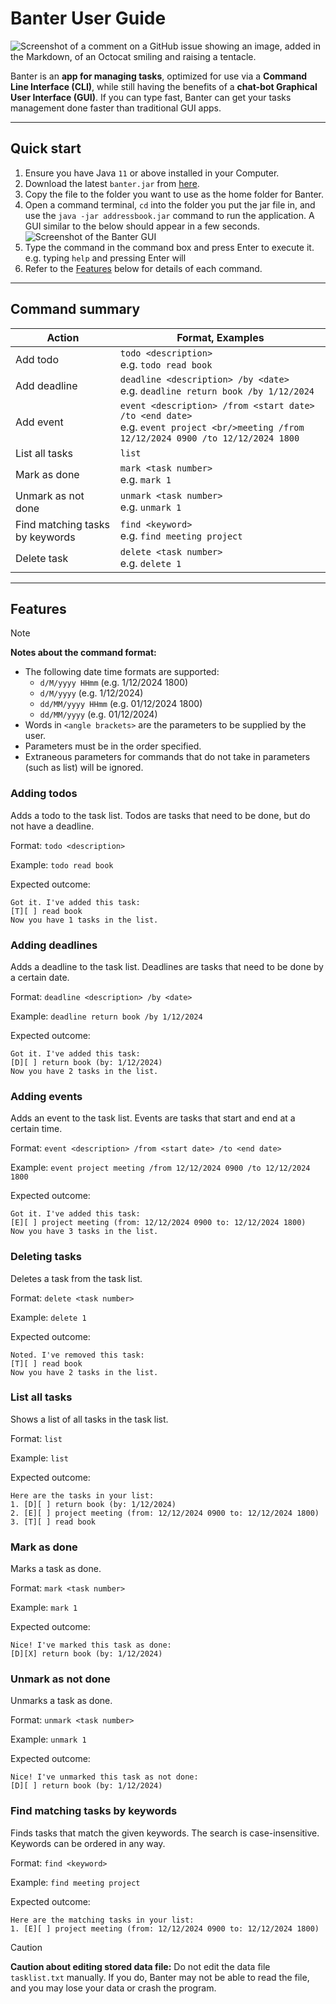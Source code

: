 # Banter User Guide

![Screenshot of a comment on a GitHub issue showing an image, added in the Markdown, of an Octocat smiling 
and raising a tentacle.](./Ui.png)

Banter is an **app for managing tasks**, optimized for use via a **Command Line Interface (CLI)**, while still having 
the benefits of a **chat-bot Graphical User Interface (GUI)**. If you can type fast, Banter can get your tasks 
management done faster than traditional GUI apps.

---------------------------------------

## Quick start

1. Ensure you have Java `11` or above installed in your Computer.
2. Download the latest `banter.jar` from [here](https://github.com/solomonng2001/ip/releases/tag/A-Release).
3. Copy the file to the folder you want to use as the home folder for Banter.
4. Open a command terminal, `cd` into the folder you put the jar file in, and use the `java -jar addressbook.jar` 
command to run the application. A GUI similar to the below should appear in a few seconds.
![Screenshot of the Banter GUI](./Start.png)
5. Type the command in the command box and press Enter to execute it. e.g. typing `help` and pressing Enter will
6. Refer to the [Features](#features) below for details of each command.

---------------------------------------

## Command summary

| Action                          | Format, Examples                                                                                                                         |
|---------------------------------|------------------------------------------------------------------------------------------------------------------------------------------|
| Add todo                        | `todo <description>` <br> e.g. `todo read book`                                                                                          |
| Add deadline                    | `deadline <description> /by <date>` <br> e.g. `deadline return book /by 1/12/2024`                                                       |
| Add event                       | `event <description> /from <start date> /to <end date>` <br> e.g. `event project <br/>meeting /from 12/12/2024 0900 /to 12/12/2024 1800` |
| List all tasks                  | `list`                                                                                                                                   |
| Mark as done                    | `mark <task number>` <br> e.g. `mark 1`                                                                                                  |
| Unmark as not done              | `unmark <task number>` <br> e.g. `unmark 1`                                                                                              |
| Find matching tasks by keywords | `find <keyword>` <br> e.g. `find meeting project`                                                                                        |
| Delete task                     | `delete <task number>` <br> e.g. `delete 1`                                                                                              |

---------------------------------------

## Features

> [!NOTE]
> **Notes about the command format:**
> * The following date time formats are supported:
>   * `d/M/yyyy HHmm` (e.g. 1/12/2024 1800)
>   * `d/M/yyyy` (e.g. 1/12/2024)
>   * `dd/MM/yyyy HHmm` (e.g. 01/12/2024 1800)
>   * `dd/MM/yyyy` (e.g. 01/12/2024)
> * Words in `<angle brackets>` are the parameters to be supplied by the user.
> * Parameters must be in the order specified.
> * Extraneous parameters for commands that do not take in parameters (such as list) will be ignored.

### Adding todos

Adds a todo to the task list. Todos are tasks that need to be done, but do not have a deadline.

Format: `todo <description>`

Example: `todo read book`

Expected outcome:
```
Got it. I've added this task:
[T][ ] read book
Now you have 1 tasks in the list.
```

### Adding deadlines

Adds a deadline to the task list. Deadlines are tasks that need to be done by a certain date.

Format: `deadline <description> /by <date>`

Example: `deadline return book /by 1/12/2024`

Expected outcome:
```
Got it. I've added this task:
[D][ ] return book (by: 1/12/2024)
Now you have 2 tasks in the list.
```

### Adding events

Adds an event to the task list. Events are tasks that start and end at a certain time.

Format: `event <description> /from <start date> /to <end date>`

Example: `event project meeting /from 12/12/2024 0900 /to 12/12/2024 1800`

Expected outcome:
```
Got it. I've added this task:
[E][ ] project meeting (from: 12/12/2024 0900 to: 12/12/2024 1800)
Now you have 3 tasks in the list.
```

### Deleting tasks

Deletes a task from the task list.

Format: `delete <task number>`

Example: `delete 1`

Expected outcome:
```
Noted. I've removed this task:
[T][ ] read book
Now you have 2 tasks in the list.
```

### List all tasks

Shows a list of all tasks in the task list.

Format: `list`

Example: `list`

Expected outcome:
```
Here are the tasks in your list:
1. [D][ ] return book (by: 1/12/2024)
2. [E][ ] project meeting (from: 12/12/2024 0900 to: 12/12/2024 1800)
3. [T][ ] read book
```

### Mark as done

Marks a task as done.

Format: `mark <task number>`

Example: `mark 1`

Expected outcome:
```
Nice! I've marked this task as done:
[D][X] return book (by: 1/12/2024)
```

### Unmark as not done

Unmarks a task as done.

Format: `unmark <task number>`

Example: `unmark 1`

Expected outcome:
```
Nice! I've unmarked this task as not done:
[D][ ] return book (by: 1/12/2024)
```

### Find matching tasks by keywords

Finds tasks that match the given keywords. The search is case-insensitive. Keywords can be ordered in any way.

Format: `find <keyword>`

Example: `find meeting project`

Expected outcome:
```
Here are the matching tasks in your list:
1. [E][ ] project meeting (from: 12/12/2024 0900 to: 12/12/2024 1800)
```

> [!CAUTION]
> **Caution about editing stored data file:**
> Do not edit the data file `tasklist.txt` manually. If you do, Banter may not be able to read the file, 
> and you may lose your data or crash the program.
